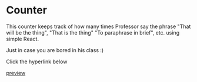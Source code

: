# Counter

This counter keeps track of how many times Professor say the phrase "That will be the thing", "That is the thing" "To paraphrase in brief", etc. using simple React.

Just in case you are bored in his class :)

Click the hyperlink below

[preview](https://that-is-the-thing.netlify.app/)

